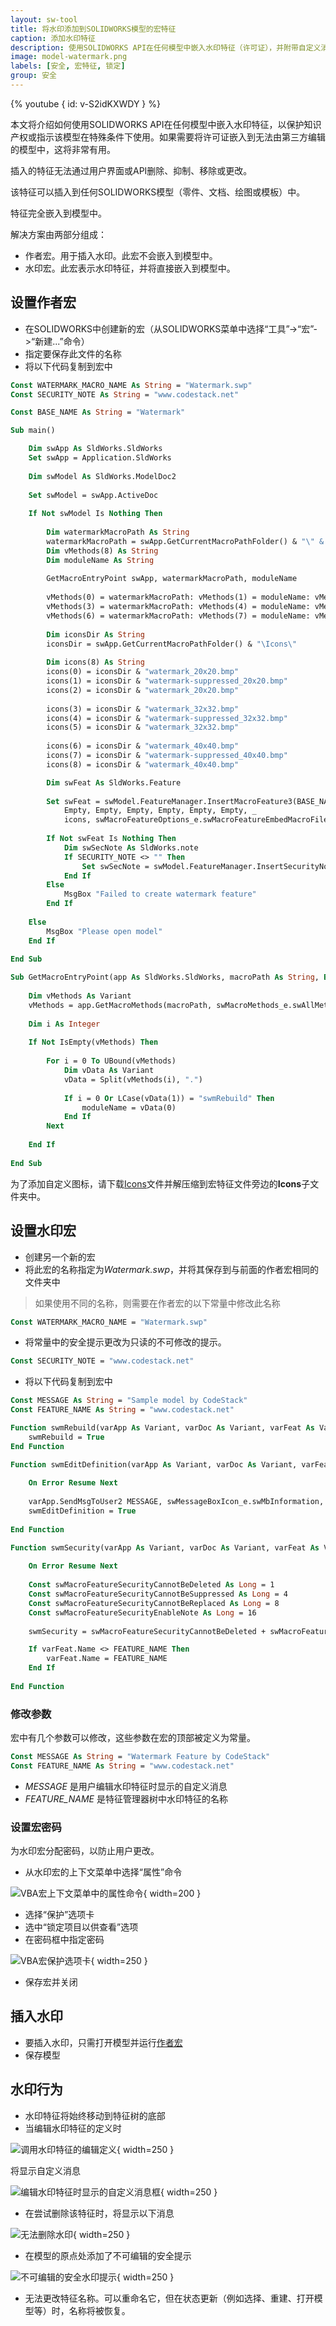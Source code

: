 ```yaml
---
layout: sw-tool
title: 将水印添加到SOLIDWORKS模型的宏特征
caption: 添加水印特征
description: 使用SOLIDWORKS API在任何模型中嵌入水印特征（许可证），并附带自定义消息和名称，无法删除或编辑
image: model-watermark.png
labels: [安全, 宏特征, 锁定]
group: 安全
---
```

{% youtube { id: v-S2idKXWDY } %}

本文将介绍如何使用SOLIDWORKS API在任何模型中嵌入水印特征，以保护知识产权或指示该模型在特殊条件下使用。如果需要将许可证嵌入到无法由第三方编辑的模型中，这将非常有用。

插入的特征无法通过用户界面或API删除、抑制、移除或更改。

该特征可以插入到任何SOLIDWORKS模型（零件、文档、绘图或模板）中。

特征完全嵌入到模型中。

解决方案由两部分组成：

* 作者宏。用于插入水印。此宏不会嵌入到模型中。
* 水印宏。此宏表示水印特征，并将直接嵌入到模型中。

## 设置作者宏

* 在SOLIDWORKS中创建新的宏（从SOLIDWORKS菜单中选择“工具”->“宏”->“新建...”命令）
* 指定要保存此文件的名称
* 将以下代码复制到宏中

~~~ vb
Const WATERMARK_MACRO_NAME As String = "Watermark.swp"
Const SECURITY_NOTE As String = "www.codestack.net"

Const BASE_NAME As String = "Watermark"

Sub main()

    Dim swApp As SldWorks.SldWorks
    Set swApp = Application.SldWorks
    
    Dim swModel As SldWorks.ModelDoc2
    
    Set swModel = swApp.ActiveDoc
    
    If Not swModel Is Nothing Then
        
        Dim watermarkMacroPath As String
        watermarkMacroPath = swApp.GetCurrentMacroPathFolder() & "\" & WATERMARK_MACRO_NAME
        Dim vMethods(8) As String
        Dim moduleName As String
        
        GetMacroEntryPoint swApp, watermarkMacroPath, moduleName
        
        vMethods(0) = watermarkMacroPath: vMethods(1) = moduleName: vMethods(2) = "swmRebuild"
        vMethods(3) = watermarkMacroPath: vMethods(4) = moduleName: vMethods(5) = "swmEditDefinition"
        vMethods(6) = watermarkMacroPath: vMethods(7) = moduleName: vMethods(8) = "swmSecurity"
        
        Dim iconsDir As String
        iconsDir = swApp.GetCurrentMacroPathFolder() & "\Icons\"
        
        Dim icons(8) As String
        icons(0) = iconsDir & "watermark_20x20.bmp"
        icons(1) = iconsDir & "watermark-suppressed_20x20.bmp"
        icons(2) = iconsDir & "watermark_20x20.bmp"
        
        icons(3) = iconsDir & "watermark_32x32.bmp"
        icons(4) = iconsDir & "watermark-suppressed_32x32.bmp"
        icons(5) = iconsDir & "watermark_32x32.bmp"
        
        icons(6) = iconsDir & "watermark_40x40.bmp"
        icons(7) = iconsDir & "watermark-suppressed_40x40.bmp"
        icons(8) = iconsDir & "watermark_40x40.bmp"

        Dim swFeat As SldWorks.Feature
        
        Set swFeat = swModel.FeatureManager.InsertMacroFeature3(BASE_NAME, "", vMethods, _
            Empty, Empty, Empty, Empty, Empty, Empty, _
            icons, swMacroFeatureOptions_e.swMacroFeatureEmbedMacroFile + swMacroFeatureOptions_e.swMacroFeatureAlwaysAtEnd)
        
        If Not swFeat Is Nothing Then
            Dim swSecNote As SldWorks.note
            If SECURITY_NOTE <> "" Then
                Set swSecNote = swModel.FeatureManager.InsertSecurityNote(SECURITY_NOTE, swFeat)
            End If
        Else
            MsgBox "Failed to create watermark feature"
        End If
        
    Else
        MsgBox "Please open model"
    End If
    
End Sub

Sub GetMacroEntryPoint(app As SldWorks.SldWorks, macroPath As String, ByRef moduleName As String)
        
    Dim vMethods As Variant
    vMethods = app.GetMacroMethods(macroPath, swMacroMethods_e.swAllMethods)
    
    Dim i As Integer
    
    If Not IsEmpty(vMethods) Then
    
        For i = 0 To UBound(vMethods)
            Dim vData As Variant
            vData = Split(vMethods(i), ".")
            
            If i = 0 Or LCase(vData(1)) = "swmRebuild" Then
                moduleName = vData(0)
            End If
        Next
        
    End If
    
End Sub
~~~

为了添加自定义图标，请下载[Icons](Icons.zip)文件并解压缩到宏特征文件旁边的**Icons**子文件夹中。

## 设置水印宏

* 创建另一个新的宏
* 将此宏的名称指定为*Watermark.swp*，并将其保存到与前面的作者宏相同的文件夹中

> 如果使用不同的名称，则需要在作者宏的以下常量中修改此名称

~~~ vb
Const WATERMARK_MACRO_NAME = "Watermark.swp"
~~~

* 将常量中的安全提示更改为只读的不可修改的提示。

~~~ vb
Const SECURITY_NOTE = "www.codestack.net"
~~~

* 将以下代码复制到宏中

~~~ vb
Const MESSAGE As String = "Sample model by CodeStack"
Const FEATURE_NAME As String = "www.codestack.net"

Function swmRebuild(varApp As Variant, varDoc As Variant, varFeat As Variant) As Variant
    swmRebuild = True
End Function

Function swmEditDefinition(varApp As Variant, varDoc As Variant, varFeat As Variant) As Variant
    
    On Error Resume Next
    
    varApp.SendMsgToUser2 MESSAGE, swMessageBoxIcon_e.swMbInformation, swMessageBoxBtn_e.swMbOk
    swmEditDefinition = True
    
End Function

Function swmSecurity(varApp As Variant, varDoc As Variant, varFeat As Variant) As Variant
    
    On Error Resume Next
    
    Const swMacroFeatureSecurityCannotBeDeleted As Long = 1
    Const swMacroFeatureSecurityCannotBeSuppressed As Long = 4
    Const swMacroFeatureSecurityCannotBeReplaced As Long = 8
    Const swMacroFeatureSecurityEnableNote As Long = 16
    
    swmSecurity = swMacroFeatureSecurityCannotBeDeleted + swMacroFeatureSecurityCannotBeReplaced + swMacroFeatureSecurityCannotBeSuppressed + swMacroFeatureSecurityEnableNote

    If varFeat.Name <> FEATURE_NAME Then
        varFeat.Name = FEATURE_NAME
    End If
    
End Function

~~~

### 修改参数

宏中有几个参数可以修改，这些参数在宏的顶部被定义为常量。

~~~ vb
Const MESSAGE As String = "Watermark Feature by CodeStack"
Const FEATURE_NAME As String = "www.codestack.net"
~~~

* *MESSAGE* 是用户编辑水印特征时显示的自定义消息
* *FEATURE_NAME* 是特征管理器树中水印特征的名称

### 设置宏密码

为水印宏分配密码，以防止用户更改。

* 从水印宏的上下文菜单中选择“属性”命令

![VBA宏上下文菜单中的属性命令](vba-macro-properties.png){ width=200 }

* 选择“保护”选项卡
* 选中“锁定项目以供查看”选项
* 在密码框中指定密码

![VBA宏保护选项卡](vba-macro-protection.png){ width=250 }

* 保存宏并关闭

## 插入水印

* 要插入水印，只需打开模型并运行[作者宏](#设置作者宏)
* 保存模型

## 水印行为

* 水印特征将始终移动到特征树的底部
* 当编辑水印特征的定义时

![调用水印特征的编辑定义](vba-edit-watermark-feature.png){ width=250 }

将显示自定义消息

![编辑水印特征时显示的自定义消息框](watermark-messagebox.png){ width=250 }

* 在尝试删除该特征时，将显示以下消息

![无法删除水印](watermark-cannot-be-deleted.png){ width=250 }

* 在模型的原点处添加了不可编辑的安全提示

![不可编辑的安全水印提示](watermark-security-note.png){ width=250 }

* 无法更改特征名称。可以重命名它，但在状态更新（例如选择、重建、打开模型等）时，名称将被恢复。